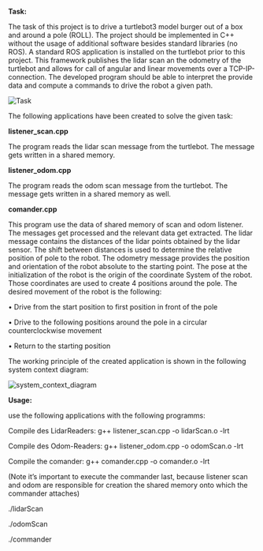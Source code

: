 


**Task:**

The task of this project is to drive a turtlebot3 model burger out of a box and around a pole (ROLL). The project should be implemented in C++ without the usage of additional software besides standard libraries (no ROS). A standard ROS application is installed on the turtlebot prior to this project. This framework publishes the lidar scan an the odometry of the turtlebot and allows for call of angular and linear movements over a TCP-IP-connection. The developed program should be able to interpret the provide data and compute a commands to drive the robot a given path.


![Task](https://github.com/arthurgritzky/APR-Turtlebot/assets/89546471/84ae5df5-99ca-4b83-87f2-219a590606ed)


The following applications have been created to solve the given task:

**listener_scan.cpp**

The program reads the lidar scan message from the turtlebot. The message gets written in a shared memory. 

**listener_odom.cpp**

The program reads the odom scan message from the turtlebot. The message gets written in a shared memory as well. 

**comander.cpp**

This program use the data of shared memory of scan and odom listener. The messages get processed and the relevant data get extracted. The lidar message contains the distances of the lidar points obtained by the lidar sensor. The shift between distances is used to determine the relative position of pole to the robot. The odometry message provides the position and orientation of the robot absolute to the starting point. The pose at the initialization of the robot is the origin of the coordinate System of the robot. Those coordinates are used to create 4 positions around the pole. The desired movement of the robot is the following:

•	Drive from the start position to first position in front of the pole

•	Drive to the following positions around the pole in a circular counterclockwise movement

•	Return to the starting position


The working principle of the created application is shown in the following system context diagram:


![system_context_diagram](https://github.com/arthurgritzky/APR-Turtlebot/assets/89546471/68c6b370-64c3-49db-9a2c-3cfebbb3db92)




**Usage:**

use the following applications with the following programms:

Compile des LidarReaders:
g++ listener_scan.cpp -o lidarScan.o -lrt

Compile des Odom-Readers:
g++ listener_odom.cpp -o odomScan.o -lrt

Compile the comander:
g++ comander.cpp -o comander.o -lrt

(Note it’s important to execute the commander last, because listener scan and odom are responsible for creation the shared memory onto which the commander attaches)

./lidarScan

./odomScan

./commander






